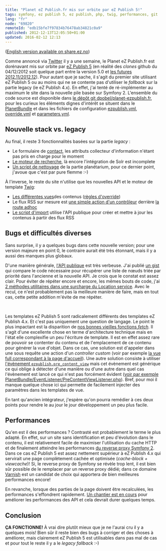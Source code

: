 ```yaml
---
title: "Planet eZ Publish.fr mis sur orbite par eZ Publish 5!"
tags: symfony, ez publish 5, ez publish, php, twig, performances, git
lang: "fr"
node: "69820"
remoteId: "edb15bfe7f97834b76478ab34821c0a9"
published: 2012-12-13T12:05:50+01:00
updated: 2016-02-12 12:13
---
```


([English version available on share.ez.no](http://share.ez.no/blogs/damien-pobel/planet-ez-publish.fr-orbited-by-ez-publish-5))


Comme annoncé via
[Twitter](https://twitter.com/dpobel/status/276627335921414144) il y
a une semaine, le Planet eZ Publish.fr est
dorénavant mis sur orbite par [eZ Publish
5](http://ez.no/fr/Produits/eZ-Publish-5-Platform) (en réalité des *clones*
github du 04/12/2012 soit quelque part entre la version 5.0 et [les futures
2012.11/2012.12](http://share.ez.no/downloads/downloads)). Pour autant que je
sache, il s'agit du premier site utilisant eZ Publish 5 ou au moins qui ne se
contente pas d'utiliser le *fallback* sur la partie legacy (ie eZ Publish 4.x).
En effet, j'ai tenté de ré-implémenter au maximum le site dans la nouvelle pile
basée sur Symfony 2. L'ensemble du code source est disponible dans [le dépôt git
dpobel/planet-ezpublish.fr](https://github.com/dpobel/planet-ezpublish.fr), pour
les curieux les éléments dignes d'intérêt se situent dans le
[PlanetBundle](https://github.com/dpobel/planet-ezpublish.fr/tree/master/planet/src/Planet/PlanetBundle)
et dans les fichiers de configuration
[ezpublish.yml](https://github.com/dpobel/planet-ezpublish.fr/blob/master/planet/ezpublish/config/ezpublish.yml),
[override.yml](https://github.com/dpobel/planet-ezpublish.fr/blob/master/planet/ezpublish/config/override.yml)
et
[parameters.yml](https://github.com/dpobel/planet-ezpublish.fr/blob/master/planet/ezpublish/config/parameters.yml).


## Nouvelle stack vs. legacy


Au final, il reste 3 fonctionnalités basées sur la partie *legacy* :

* Le formulaire de [contact](http://www.planet-ezpublish.fr/contact), les
  attributs collecteur d'information n'étant pas pris en charge pour le moment
* [Le moteur de recherche](http://www.planet-ezpublish.fr/planet/search), là
  encore l'intégration de Solr est incomplete
* [Un script de
  nettoyage](https://github.com/dpobel/planet-ezpublish.fr/blob/master/legacy/extensions/planete/cronjobs/cleanup_planetarium.php)
  de la partie planétarium, pour ce dernier point, j'avoue que c'est par pure
  flemme :-)

À l'inverse, le reste du site n'utilise que les nouvelles API et le moteur de
template [Twig](http://twig.sensiolabs.org/):

* [Les différentes
  vues](https://github.com/dpobel/planet-ezpublish.fr/tree/master/planet/src/Planet/PlanetBundle/Resources/views/full)des
  contenus ([règles
  d'override](https://github.com/dpobel/planet-ezpublish.fr/blob/master/planet/ezpublish/config/override.yml))
* Le flux RSS sur mesure est [une simple action d'un
  contrôleur](https://github.com/dpobel/planet-ezpublish.fr/blob/master/planet/src/Planet/PlanetBundle/Controller/PlanetController.php#L283)
  derrière [la route
  adhoc](https://github.com/dpobel/planet-ezpublish.fr/blob/master/planet/src/Planet/PlanetBundle/Resources/config/routing.yml)
* [Le script
  d'import](https://github.com/dpobel/planet-ezpublish.fr/blob/master/planet/src/Planet/PlanetBundle/Command/ImportCommand.php)
  utilise l'API publique pour créer et mettre à jour les contenus à partir des
  flux RSS

## Bugs et difficultés diverses


Sans surprise, il y a quelques bugs dans cette nouvelle version; pour une
version majeure en point 0, le contraire aurait été très étonnant, mais il y a
aussi des manques plus globaux.


D'une manière générale, [l'API publique](http://apidoc.ez.no/) est très
verbeuse. J'ai publié [un gist](https://gist.github.com/3983418) qui compare le
code nécessaire pour récupérer une liste de nœuds triée par priorité dans
l'ancienne et la nouvelle API. Je crois que le constat est assez clair. Pour
éviter de répéter encore et encore, les mêmes bouts de code, j'ai [2 méthodes
utilitaires dans une surcharge du Location
service](https://github.com/dpobel/planet-ezpublish.fr/blob/master/planet/src/Planet/PlanetBundle/Repository/LocationService.php#L36).
Avec le recul, ce n'est probablement pas la meilleure manière de faire, mais en
tout cas, cette petite addition m'évite de me répéter.

 

Les templates eZ Publish 5 sont radicalement différents des templates eZ Publish
4.x. Et c'est pas uniquement une question de langage. Le point le plus impactant
est la disparition de [nos bonnes vieilles fonctions
*fetch*](http://doc.ez.no/eZ-Publish/Technical-manual/4.x/Reference/Template-fetch-functions).
Il s'agit d'une excellente chose en terme d'architecture technique mais en
l'état elle complexifie un peu l'écriture de template. Il est en effet assez
rare de pouvoir se contenter du contenu et de l'emplacement de ce contenu pour
générer la vue d'objet. Dans ce cas, une solution est d'appeler dans une sous
requête une action d'un *controller custom* (voir par exemple [la vue full
correspondant à la page
d'accueil](https://github.com/dpobel/planet-ezpublish.fr/blob/master/planet/src/Planet/PlanetBundle/Resources/views/full/planet.html.twig#L18)).
Une autre solution consiste à utiliser [l'évènement
<code>ezpublish.pre_content_view</code>](https://confluence.ez.no/display/EZP/Events)
mais cet évènement est générique ce qui oblige à détecter d'une manière ou d'une
autre dans quel cas l'évènement est lancé ce qui n'est pas forcément évident
([voir par exemple
PlanetBundle/EventListener/PreContentViewListener.php](https://github.com/dpobel/planet-ezpublish.fr/blob/master/planet/src/Planet/PlanetBundle/EventListener/PreContentViewListener.php#L28)).
Bref, pour moi il manque quelque chose ici qui permette de facilement injecter
des paramètres dans les templates de vue.


En tant qu'ancien intégrateur, j'espère qu'on pourra remédier à ces deux points
pour rendre le au jour le jour développement un peu plus facile.


## Performances


Qu'en est il des performances ? Contrasté est probablement le terme le plus
adapté. En effet, sur un site sans identification et peu d'évolution dans le
contenu, il est relativement facile de maximiser l'utilisation du cache HTTP et
de finalement atteindre les performances [du reverse proxy Symfony
2](http://symfony.com/doc/master/book/http_cache.html). Dans ce cas eZ Publish 5
est assez nettement supérieur à eZ Publish 4.x qui servirait une page
complètement cachée et optimisée (*cache-block + viewcache*)! Si, le reverse
proxy de Symfony se révèle trop lent, il est bien sûr possible de le remplacer
par un reverse proxy dédié; dans ce domaine
[Varnish](https://www.varnish-cache.org/) est un candidat de choix qui apportera
de bien meilleures performances encore!


En revanche, lorsque des parties de la page doivent être recalculées, les
performances s'effondrent rapidement. [Un chantier est en
cours](https://github.com/ezsystems/ezpublish-kernel/pull/191) pour améliorer
les performances des API et cela devrait durer quelques temps.


## Conclusion

**ÇA FONCTIONNE!** À vrai dire plutôt mieux que je ne l'aurai cru il y a
quelques mois! Bien sûr il reste bien des bugs à corriger et des choses à
améliorer, mais clairement eZ Publish 5 est utilisables dans pas mal de cas et
pour tout le reste il y a le *legacy fallback* :-)
